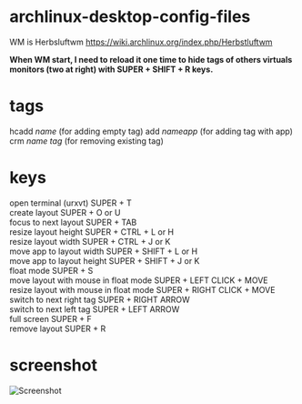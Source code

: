 archlinux-desktop-config-files
=================
WM is Herbsluftwm
https://wiki.archlinux.org/index.php/Herbstluftwm

<b>When WM start, I need to reload it one time to hide tags of others virtuals monitors (two at right) with SUPER + SHIFT + R keys.</b>

tags
=================
hcadd *name* (for adding empty tag)
add *nameapp* (for adding tag with app)
crm *name tag* (for removing existing tag)

 keys
=================
open terminal (urxvt) SUPER + T<br>
create layout SUPER + O or U<br>
focus to next layout SUPER + TAB<br>
resize layout height SUPER + CTRL + L or H<br>
resize layout width SUPER + CTRL + J or K<br>
move app to layout width SUPER + SHIFT + L or H <br>
move app to layout height SUPER + SHIFT + J or K<br>
float mode SUPER + S<br>
move layout with mouse in float mode SUPER + LEFT CLICK + MOVE<br>
resize layout with mouse in float mode SUPER + RIGHT CLICK + MOVE<br>
switch to next right tag SUPER + RIGHT ARROW<br>
switch to next left tag SUPER + LEFT ARROW<br>
full screen SUPER + F<br>
remove layout SUPER + R<br>

screenshot
=================
![Screenshot](https://raw.githubusercontent.com/oxhak/archlinux-desktop-config-files/master/screenshot.png "Screenshot")